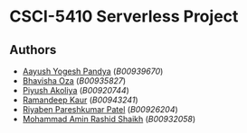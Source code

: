 # CSCI-5410 Serverless Project

## Authors

- [Aayush Yogesh Pandya](aayush.pandya@dal.ca) (_B00939670_)
- [Bhavisha Oza](bh327148@dal.ca) (_B00935827_)
- [Piyush Akoliya](py308472@dal.ca) (_B00920744_)
- [Ramandeep Kaur](rm661081@dal.ca) (_B00943241_)
- [Riyaben Pareshkumar Patel](ry470536@dal.ca) (_B00926204_)
- [Mohammad Amin Rashid Shaikh](mh330119@dal.ca) (_B00932058_)
